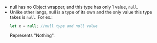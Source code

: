 - null has no Object wrapper, and this type has only 1 value, ``null``.
- Unlike other langs, null is a type of its own and the only value this type takes is ``null``.
  For ex.:
  ```js
  let x = null; //null type and null value
  ```
  Represents "Nothing".